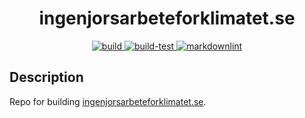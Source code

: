 <h1 align="center">ingenjorsarbeteforklimatet.se</h1>

<p align="center">
    <a href="https://github.com/Ingenjorsarbete-For-Klimatet/ingenjorsarbete-for-klimatet.github.io/blob/main/.github/workflows/build.yaml">
        <img src="https://github.com/Ingenjorsarbete-For-Klimatet/ingenjorsarbete-for-klimatet.github.io/blob/main/.github/workflows/build.yaml/badge.svg?branch=main" alt="build" style="max-width: 100%;">
    </a>
    <a href="https://github.com/Ingenjorsarbete-For-Klimatet/ingenjorsarbete-for-klimatet.github.io/blob/main/.github/workflows/build-test.yaml">
        <img src="https://github.com/Ingenjorsarbete-For-Klimatet/ingenjorsarbete-for-klimatet.github.io/blob/main/.github/workflows/build-test.yaml/badge.svg?branch=main" alt="build-test" style="max-width: 100%;">
    </a>
    <a href="https://github.com/Ingenjorsarbete-For-Klimatet/ingenjorsarbete-for-klimatet.github.io/blob/main/.github/workflows/github-action-md-lint.yaml">
        <img src="https://github.com/Ingenjorsarbete-For-Klimatet/ingenjorsarbete-for-klimatet.github.io/blob/main/.github/workflows/github-action-md-lint.yaml/badge.svg?branch=main" alt="markdownlint" style="max-width: 100%;">
    </a>
</p>

## Description

Repo for building <a href="https://ingenjorsarbeteforklimatet.se" target=_blank>ingenjorsarbeteforklimatet.se</a>.
